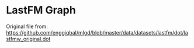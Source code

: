 # LastFM Graph

Original file from: <https://github.com/enggiqbal/mlgd/blob/master/data/datasets/lastfm/dot/lastfmw_original.dot>
